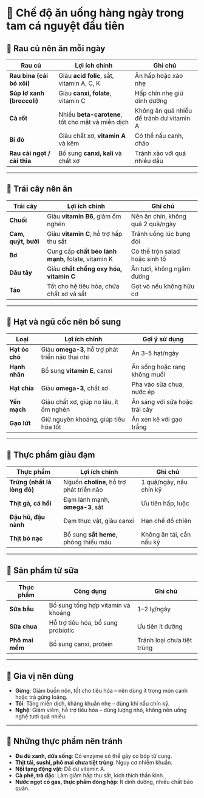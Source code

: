 # 🥗 Chế độ ăn uống hàng ngày trong tam cá nguyệt đầu tiên

## 🥬 Rau củ nên ăn mỗi ngày

| **Rau củ**              | **Lợi ích chính**                                     | **Ghi chú**                             |
|-------------------------|--------------------------------------------------------|-----------------------------------------|
| **Rau bina (cải bó xôi)**   | Giàu **acid folic**, sắt, vitamin A, C, K               | Ăn hấp hoặc xào nhẹ                      |
| **Súp lơ xanh (broccoli)** | Giàu **canxi, folate**, vitamin C                      | Hấp chín nhẹ giữ dinh dưỡng              |
| **Cà rốt**                  | Nhiều **beta-carotene**, tốt cho mắt và miễn dịch      | Không ăn quá nhiều để tránh dư vitamin A |
| **Bí đỏ**                   | Giàu chất xơ, **vitamin A** và kẽm                     | Có thể nấu canh, cháo                     |
| **Rau cải ngọt / cải thìa**| Bổ sung **canxi, kali** và chất xơ                     | Tránh xào với quá nhiều dầu              |

---

## 🍊 Trái cây nên ăn

| **Trái cây**       | **Lợi ích chính**                                  | **Ghi chú**                             |
|--------------------|-----------------------------------------------------|-----------------------------------------|
| **Chuối**          | Giàu **vitamin B6**, giảm ốm nghén                 | Nên ăn chín, không quá 2 quả/ngày       |
| **Cam, quýt, bưởi**| Giàu **vitamin C**, hỗ trợ hấp thu sắt              | Tránh uống lúc bụng đói                 |
| **Bơ**             | Cung cấp **chất béo lành mạnh**, folate, vitamin K | Có thể trộn salad hoặc sinh tố          |
| **Dâu tây**        | Giàu **chất chống oxy hóa, vitamin C**             | Ăn tươi, không ngâm đường               |
| **Táo**            | Tốt cho hệ tiêu hóa, chứa chất xơ và sắt           | Gọt vỏ nếu không hữu cơ                 |

---

## 🥜 Hạt và ngũ cốc nên bổ sung

| **Loại**          | **Lợi ích chính**                                | **Gợi ý sử dụng**                         |
|-------------------|---------------------------------------------------|-------------------------------------------|
| **Hạt óc chó**    | Giàu **omega-3**, hỗ trợ phát triển não thai nhi | Ăn 3–5 hạt/ngày                           |
| **Hạnh nhân**     | Bổ sung **vitamin E**, canxi                     | Ăn sống hoặc rang không muối              |
| **Hạt chia**      | Giàu **omega-3**, chất xơ                        | Pha vào sữa chua, nước ép                 |
| **Yến mạch**      | Giàu chất xơ, giúp no lâu, ít ốm nghén           | Ăn sáng với sữa hoặc trái cây             |
| **Gạo lứt**       | Giữ nguyên khoáng, giúp tiêu hóa tốt             | Ăn xen kẽ với gạo trắng                   |

---

## 🍳 Thực phẩm giàu đạm

| **Thực phẩm**      | **Lợi ích chính**                                     | **Ghi chú**                        |
|--------------------|--------------------------------------------------------|------------------------------------|
| **Trứng (nhất là lòng đỏ)** | Nguồn **choline**, hỗ trợ phát triển não         | 1 quả/ngày, nấu chín kỹ             |
| **Thịt gà, cá hồi**| Đạm lành mạnh, **omega-3**, sắt                       | Ưu tiên hấp, luộc                   |
| **Đậu hũ, đậu nành**| Đạm thực vật, giàu canxi                              | Hạn chế đồ chiên                    |
| **Thịt bò nạc**    | Bổ sung **sắt heme**, phòng thiếu máu                 | Không ăn tái, cần nấu kỹ            |

---

## 🥛 Sản phẩm từ sữa

| **Thực phẩm**   | **Công dụng**                                  | **Ghi chú**                    |
|------------------|-------------------------------------------------|--------------------------------|
| **Sữa bầu**     | Bổ sung tổng hợp vitamin và khoáng              | 1–2 ly/ngày                   |
| **Sữa chua**    | Hỗ trợ tiêu hóa, bổ sung probiotic              | Ưu tiên ít đường              |
| **Phô mai mềm** | Bổ sung canxi, protein                          | Tránh loại chưa tiệt trùng    |

---

## 🌿 Gia vị nên dùng

- **Gừng**: Giảm buồn nôn, tốt cho tiêu hóa – nên dùng ít trong món canh hoặc trà gừng loãng.  
- **Tỏi**: Tăng miễn dịch, kháng khuẩn nhẹ – dùng khi nấu chín kỹ.  
- **Nghệ**: Giảm viêm, hỗ trợ tiêu hóa – dùng lượng nhỏ, không nên uống nghệ tươi quá nhiều.  

---

## 🚫 Những thực phẩm nên tránh

- **Đu đủ xanh, dứa sống**: Có enzyme có thể gây co bóp tử cung.  
- **Thịt tái, sushi, phô mai chưa tiệt trùng**: Nguy cơ nhiễm khuẩn.  
- **Nội tạng động vật**: Dễ dư vitamin A.  
- **Cà phê, trà đặc**: Làm giảm hấp thu sắt, kích thích thần kinh.  
- **Nước ngọt có gas, thực phẩm đóng hộp**: Ít dinh dưỡng, nhiều chất bảo quản.  

